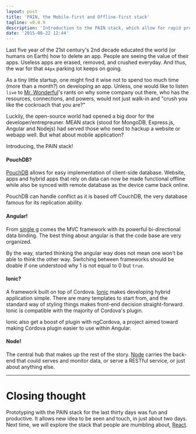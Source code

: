 ```yaml
---
layout: post
title: 'PAIN, the Mobile-first and Offline-first stack'
tagline: v0.0.9
description: 'Introduction to the PAIN stack, which allow for rapid prototyping of client-side mobile app as well as minimal server side task. PAIN stands for PouchDB, Angular, Ionic and Nodejs.'
date: '2015-08-22 12:44'
---
```


Last five year of the 21st century's 2nd decade educated the world (or humans on Earth) how to delete an app. People are seeing the value of their apps. Useless apps are erased, removed, and crushed everyday. And thus, the war for that `44px` parking lot keeps on going.

As a tiny little startup, one might find it wise not to spend too much time (more than a month?) on developing an app. Unless, one would like to listen `live` to [Mr. Wonderful](https://www.google.com/search?q=kevin%20o%27leary)'s rants on why some company out there, who has the resources, connections, and powers, would not just walk-in and "crush you like the cockroach that you are?"

Luckily, the open-source world had opened a big door for the developer/entrepreuner. MEAN stack (stood for MongoDB, Express.js, Angular and Nodejs) had served those who need to hackup a website or webapp well. But what about mobile application?

Introducing, the PAIN stack!

#### PouchDB?

[PouchDB](http://pouchdb.com/) allows for easy implementation of client-side database. Website, apps and hybrid apps that rely on data can now be made functional offline while also be synced with remote database as the device came back online.

PouchDB can handle conflict as it is based off CouchDB, the very database famous for its replication ability.

#### Angular!

From [single g](google.com) comes the MVC framework with its powerful bi-directional data binding. The best thing about angular is that the code base are very organized.

By the way, started thinking the angular way does not mean one won't be able to think the other way. Switching between frameworks should be doable if one understood why 1 is not equal to 0 but `true`.

#### Ionic?

A framework built on top of Cordova. [Ionic](http://ionicframework.net/) makes developing hybrid application simple. There are many templates to start from, and the standard way of styling things makes front-end decision straight-forward. Ionic is compatible with the majority of Cordova's plugin.

Ionic also get a boost of plugin with ngCordova, a project aimed toward making Cordova plugin easier to use within Angular.

#### Node!

The central hub that makes up the rest of the story. [Node](nodejs.org) carries the back-end that could serves and monitor data, or serve a RESTful service, or just about anything else.

---

# Closing thought

Prototyping with the PAIN stack for the last thirty days was fun and productive. It allows new idea to be seen and touch, in just about two days. Next time, we will explore the stack that people are mumbling about, [React](http://facebook.github.io/react/).
